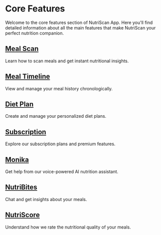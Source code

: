 # Core Features

Welcome to the core features section of NutriScan App. Here you'll find detailed information about all the main features that make NutriScan your perfect nutrition companion.

## [Meal Scan](./meal-scan)
Learn how to scan meals and get instant nutritional insights.

## [Meal Timeline](./meal-timeline)
View and manage your meal history chronologically.

## [Diet Plan](./diet-plan)
Create and manage your personalized diet plans.

## [Subscription](./subscription)
Explore our subscription plans and premium features.

## [Monika](./monika)
Get help from our voice-powered AI nutrition assistant.

## [NutriBites](./nutribites)
Chat and get insights about your meals.

## [NutriScore](./nutriscore)
Understand how we rate the nutritional quality of your meals.